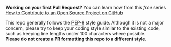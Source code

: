 **Working on your first Pull Request?**
You can learn how from this *free* series [How to Contribute to an Open Source Project on GitHub](https://kcd.im/pull-request) 

This repo generally follows the [PEP-8](https://peps.python.org/pep-0008/) style guide. Although it is not a major concern, please try to keep your coding style similar to the existing code, such as keeping line lengths under 100 characters where possible. <br>**Please do not create a PR formatting this repo to a different style.**
